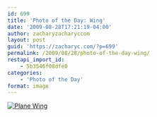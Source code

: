 ```yaml
---
id: 699
title: 'Photo of the Day: Wing'
date: '2009-08-28T17:21:19-04:00'
author: zacharyzacharyccom
layout: post
guid: 'https://zacharyc.com/?p=699'
permalink: /2009/08/28/photo-of-the-day-wing/
restapi_import_id:
    - 5b3546f08dfe0
categories:
    - 'Photo of the Day'
format: image
---
```


[![](https://i0.wp.com/zacharyc.smugmug.com/photos/443424080_64wHH-M-1.jpg?resize=469%2C450 "Plane Wing")](http://zacharyc.smugmug.com/Other/SmugShots/6347583_uGVNc/1/443424080_64wHH)